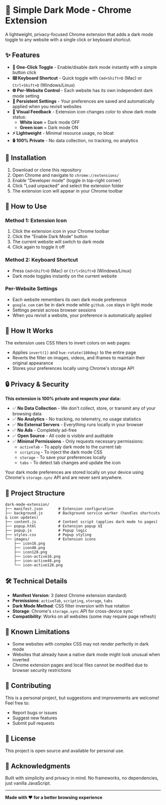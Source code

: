 # 🌙 Simple Dark Mode - Chrome Extension

A lightweight, privacy-focused Chrome extension that adds a dark mode toggle to any website with a single click or keyboard shortcut.

## ✨ Features

- **🎯 One-Click Toggle** - Enable/disable dark mode instantly with a simple button click
- **⌨️ Keyboard Shortcut** - Quick toggle with `Cmd+Shift+D` (Mac) or `Ctrl+Shift+D` (Windows/Linux)
- **🌐 Per-Website Control** - Each website has its own independent dark mode setting
- **💾 Persistent Settings** - Your preferences are saved and automatically applied when you revisit websites
- **🎨 Visual Feedback** - Extension icon changes color to show dark mode status:
  - **White icon** = Dark mode OFF
  - **Green icon** = Dark mode ON
- **⚡ Lightweight** - Minimal resource usage, no bloat
- **🔒 100% Private** - No data collection, no tracking, no analytics

## 🚀 Installation

1. Download or clone this repository
2. Open Chrome and navigate to `chrome://extensions/`
3. Enable "Developer mode" (toggle in top-right corner)
4. Click "Load unpacked" and select the extension folder
5. The extension icon will appear in your Chrome toolbar

## 📖 How to Use

### Method 1: Extension Icon
1. Click the extension icon in your Chrome toolbar
2. Click the "Enable Dark Mode" button
3. The current website will switch to dark mode
4. Click again to toggle it off

### Method 2: Keyboard Shortcut
- Press `Cmd+Shift+D` (Mac) or `Ctrl+Shift+D` (Windows/Linux)
- Dark mode toggles instantly on the current website

### Per-Website Settings
- Each website remembers its own dark mode preference
- `google.com` can be in dark mode while `github.com` stays in light mode
- Settings persist across browser sessions
- When you revisit a website, your preference is automatically applied

## 🔧 How It Works

The extension uses CSS filters to invert colors on web pages:
- Applies `invert(1)` and `hue-rotate(180deg)` to the entire page
- Reverts the filter on images, videos, and iframes to maintain their original appearance
- Stores your preferences locally using Chrome's storage API

## 🔒 Privacy & Security

**This extension is 100% private and respects your data:**

- ✅ **No Data Collection** - We don't collect, store, or transmit any of your browsing data
- ✅ **No Analytics** - No tracking, no telemetry, no usage statistics
- ✅ **No External Servers** - Everything runs locally in your browser
- ✅ **No Ads** - Completely ad-free
- ✅ **Open Source** - All code is visible and auditable
- ✅ **Minimal Permissions** - Only requests necessary permissions:
  - `activeTab` - To apply dark mode to the current tab
  - `scripting` - To inject the dark mode CSS
  - `storage` - To save your preferences locally
  - `tabs` - To detect tab changes and update the icon

Your dark mode preferences are stored locally on your device using Chrome's `storage.sync` API and are never sent anywhere.

## 📁 Project Structure

```
dark-mode-extension/
├── manifest.json       # Extension configuration
├── background.js       # Background service worker (handles shortcuts & icon updates)
├── content.js          # Content script (applies dark mode to pages)
├── popup.html          # Extension popup UI
├── popup.js            # Popup logic
├── styles.css          # Popup styling
└── images/             # Extension icons
    ├── icon16.png
    ├── icon48.png
    ├── icon128.png
    ├── icon-active16.png
    ├── icon-active48.png
    └── icon-active128.png
```

## 🛠️ Technical Details

- **Manifest Version**: 3 (latest Chrome extension standard)
- **Permissions**: `activeTab`, `scripting`, `storage`, `tabs`
- **Dark Mode Method**: CSS filter inversion with hue rotation
- **Storage**: Chrome's `storage.sync` API for cross-device sync
- **Compatibility**: Works on all websites (some may require page refresh)

## 🐛 Known Limitations

- Some websites with complex CSS may not render perfectly in dark mode
- Websites that already have a native dark mode might look unusual when inverted
- Chrome extension pages and local files cannot be modified due to browser security restrictions

## 🤝 Contributing

This is a personal project, but suggestions and improvements are welcome! Feel free to:
- Report bugs or issues
- Suggest new features
- Submit pull requests

## 📄 License

This project is open source and available for personal use.

## 🙏 Acknowledgments

Built with simplicity and privacy in mind. No frameworks, no dependencies, just vanilla JavaScript.

---

**Made with ❤️ for a better browsing experience**
